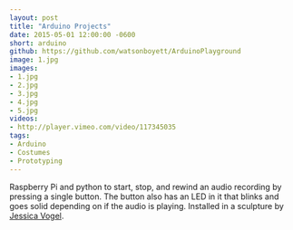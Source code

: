 ```yaml
---
layout: post
title: "Arduino Projects"
date: 2015-05-01 12:00:00 -0600
short: arduino
github: https://github.com/watsonboyett/ArduinoPlayground
image: 1.jpg
images:
- 1.jpg
- 2.jpg
- 3.jpg
- 4.jpg
- 5.jpg
videos: 
- http://player.vimeo.com/video/117345035
tags:
- Arduino
- Costumes
- Prototyping
---
```



Raspberry Pi and python to start, stop, and rewind an audio recording by pressing a single button. The button also has an LED in it that blinks and goes solid depending on if the audio is playing. Installed in a sculpture by [Jessica Vogel](http://jessicavogel.com).
